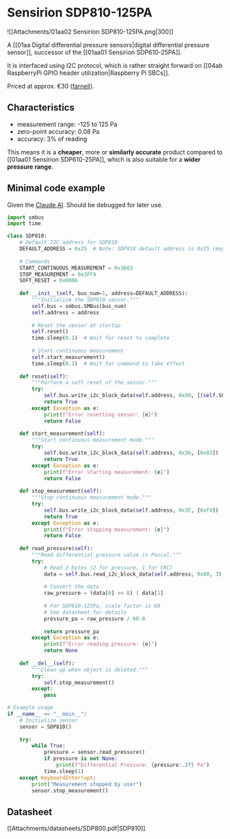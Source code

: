 # Sensirion SDP810-125PA

![[Attachments/01aa02 Sensirion SDP810-125PA.png|300]]

A [[01aa Digital differential pressure sensors|digital differential pressure sensor]], successor of the [[01aa01 Sensirion SDP610-25PA]].

It is interfaced using I2C protocol, which is rather straight forward on [[04ab RaspberryPi GPIO header utilization|Raspberry Pi SBCs]].

Priced at approx. €30 ([farnell](https://cz.farnell.com/sensirion/sdp810-125pa/pressure-sensor-diff-125pa-digital/dp/2886665)).

## Characteristics

- measurement range: -125 to 125 Pa
- zero-point accuracy: 0.08 Pa
- accuracy: 3% of reading

This means it is a **cheaper**, more or **similarly accurate** product compared to [[01aa01 Sensirion SDP610-25PA]], which is also suitable for a **wider pressure range**.

## Minimal code example

Given the [Claude AI](https://claude.ai/). Should be debugged for later use.

```python
import smbus
import time

class SDP810:
    # Default I2C address for SDP810
    DEFAULT_ADDRESS = 0x25  # Note: SDP810 default address is 0x25 (may vary by variant)
    
    # Commands
    START_CONTINUOUS_MEASUREMENT = 0x3603
    STOP_MEASUREMENT = 0x3FF9
    SOFT_RESET = 0x0006
    
    def __init__(self, bus_num=1, address=DEFAULT_ADDRESS):
        """Initialize the SDP810 sensor."""
        self.bus = smbus.SMBus(bus_num)
        self.address = address
        
        # Reset the sensor at startup
        self.reset()
        time.sleep(0.1)  # Wait for reset to complete
        
        # Start continuous measurement
        self.start_measurement()
        time.sleep(0.1)  # Wait for command to take effect
    
    def reset(self):
        """Perform a soft reset of the sensor."""
        try:
            self.bus.write_i2c_block_data(self.address, 0x00, [(self.SOFT_RESET >> 8) & 0xFF, self.SOFT_RESET & 0xFF])
            return True
        except Exception as e:
            print(f"Error resetting sensor: {e}")
            return False
    
    def start_measurement(self):
        """Start continuous measurement mode."""
        try:
            self.bus.write_i2c_block_data(self.address, 0x36, [0x03])
            return True
        except Exception as e:
            print(f"Error starting measurement: {e}")
            return False
    
    def stop_measurement(self):
        """Stop continuous measurement mode."""
        try:
            self.bus.write_i2c_block_data(self.address, 0x3F, [0xF9])
            return True
        except Exception as e:
            print(f"Error stopping measurement: {e}")
            return False
    
    def read_pressure(self):
        """Read differential pressure value in Pascal."""
        try:
            # Read 3 bytes (2 for pressure, 1 for CRC)
            data = self.bus.read_i2c_block_data(self.address, 0x00, 3)
            
            # Convert the data
            raw_pressure = (data[0] << 8) | data[1]
            
            # For SDP810-125Pa, scale factor is 60
            # See datasheet for details
            pressure_pa = raw_pressure / 60.0
            
            return pressure_pa
        except Exception as e:
            print(f"Error reading pressure: {e}")
            return None
    
    def __del__(self):
        """Clean up when object is deleted."""
        try:
            self.stop_measurement()
        except:
            pass

# Example usage
if __name__ == "__main__":
    # Initialize sensor
    sensor = SDP810()
    
    try:
        while True:
            pressure = sensor.read_pressure()
            if pressure is not None:
                print(f"Differential Pressure: {pressure:.2f} Pa")
            time.sleep(1)
    except KeyboardInterrupt:
        print("Measurement stopped by user")
        sensor.stop_measurement()
```

## Datasheet

[[Attachments/datasheets/SDP800.pdf|SDP810]]


